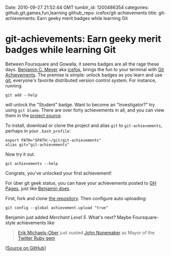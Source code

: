 Date: 2010-09-27 21:52:44 GMT
tumblr_id: 1200486354
categories: github,git,games,fun,learning
github_repo: icefox/git-achievements
title: git-achievements: Earn geeky merit badges while learning Git

# git-achievements: Earn geeky merit badges while learning Git

Between Foursquare and Gowalla, it seems badges are all the rage these days. [Benjamin C. Meyer](http://http://github.com/icefox) aka [icefox](http://http://github.com/icefox), brings the fun to your terminal with [Git Achievements](http://github.com/icefox/git-achievements). The premise is simple: unlock badges as you learn and use [git](http://git-scm.com/), everyone's favorite distributed version control system. For instance, running

    git add --help

will unlock the "Student" badge. Want to become an "Investigator?" try using `git blame`. There are over forty achievements in all, and you can view them in the [project source](http://github.com/icefox/git-achievements/blob/gh-pages/git-achievements).

To install, download or clone the project and alias `git` to `git-achievements`, perhaps in your `.bash_profile`:

    export PATH="$PATH:~/git/git-achievements"
    alias git="git-achievements"

Now try it out.

    git achievements --help

Congrats, you've unlocked your first achievement!

For über git geek status, you can have your achievements posted to [GH Pages](http://pages.github.com/), just like [Benjamin does](http://icefox.github.com/git-achievements/).

First, fork and clone [the repository](http://github.com/icefox/git-achievements). Then configure auto uploading:

    git config --global achievement.upload "true"

Benjamin just added _Merchant Level 5_. What's next? Maybe Foursquare-style achievements like

> [Erik Michaels-Ober](http://github.com/sferik) just ousted [John Nunemaker](http://github.com/jnunemaker) as Mayor of the [Twitter Ruby gem](http://github.com/jnunemaker/twitter)

[[Source on GitHub](http://github.com/icefox/git-achievements)]
